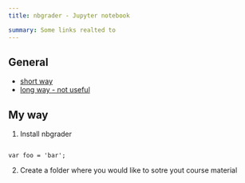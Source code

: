 ```yaml
---
title: nbgrader - Jupyter notebook

summary: Some links realted to
---
```


## General

- [short way](https://medium.com/analytics-vidhya/5-steps-to-auto-grade-your-jupyter-notebooks-nbgrader-simplified-4cbebf8943ef)
- [long way - not useful](https://nbgrader.readthedocs.io/en/stable/index.html)

## My way

1. Install nbgrader

```jupyter

var foo = 'bar';

```
2. Create a folder where you would like to sotre yout course material
